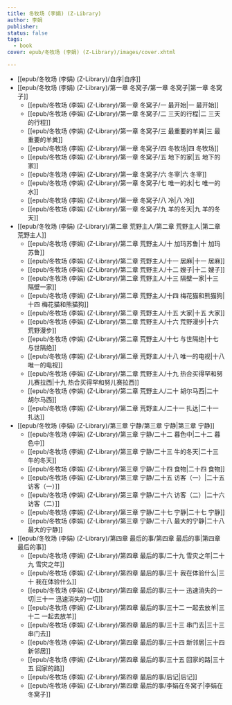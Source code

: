 ```yaml
---
title: 冬牧场 (李娟) (Z-Library)
author: 李娟
publisher: 
status: false
tags:
  - book
cover: epub/冬牧场 (李娟) (Z-Library)/images/cover.xhtml

---
```

- [[epub/冬牧场 (李娟) (Z-Library)/自序|自序]]
- [[epub/冬牧场 (李娟) (Z-Library)/第一章 冬窝子/第一章 冬窝子|第一章 冬窝子]]
	- [[epub/冬牧场 (李娟) (Z-Library)/第一章 冬窝子/一 最开始|一 最开始]]
	- [[epub/冬牧场 (李娟) (Z-Library)/第一章 冬窝子/二 三天的行程|二 三天的行程]]
	- [[epub/冬牧场 (李娟) (Z-Library)/第一章 冬窝子/三 最重要的羊粪|三 最重要的羊粪]]
	- [[epub/冬牧场 (李娟) (Z-Library)/第一章 冬窝子/四 冬牧场|四 冬牧场]]
	- [[epub/冬牧场 (李娟) (Z-Library)/第一章 冬窝子/五 地下的家|五 地下的家]]
	- [[epub/冬牧场 (李娟) (Z-Library)/第一章 冬窝子/六 冬宰|六 冬宰]]
	- [[epub/冬牧场 (李娟) (Z-Library)/第一章 冬窝子/七 唯一的水|七 唯一的水]]
	- [[epub/冬牧场 (李娟) (Z-Library)/第一章 冬窝子/八 冷|八 冷]]
	- [[epub/冬牧场 (李娟) (Z-Library)/第一章 冬窝子/九 羊的冬天|九 羊的冬天]]
- [[epub/冬牧场 (李娟) (Z-Library)/第二章 荒野主人/第二章 荒野主人|第二章 荒野主人]]
	- [[epub/冬牧场 (李娟) (Z-Library)/第二章 荒野主人/十 加玛苏鲁|十 加玛苏鲁]]
	- [[epub/冬牧场 (李娟) (Z-Library)/第二章 荒野主人/十一 居麻|十一 居麻]]
	- [[epub/冬牧场 (李娟) (Z-Library)/第二章 荒野主人/十二 嫂子|十二 嫂子]]
	- [[epub/冬牧场 (李娟) (Z-Library)/第二章 荒野主人/十三 隔壁一家|十三 隔壁一家]]
	- [[epub/冬牧场 (李娟) (Z-Library)/第二章 荒野主人/十四 梅花猫和熊猫狗|十四 梅花猫和熊猫狗]]
	- [[epub/冬牧场 (李娟) (Z-Library)/第二章 荒野主人/十五 大家|十五 大家]]
	- [[epub/冬牧场 (李娟) (Z-Library)/第二章 荒野主人/十六 荒野漫步|十六 荒野漫步]]
	- [[epub/冬牧场 (李娟) (Z-Library)/第二章 荒野主人/十七 与世隔绝|十七 与世隔绝]]
	- [[epub/冬牧场 (李娟) (Z-Library)/第二章 荒野主人/十八 唯一的电视|十八 唯一的电视]]
	- [[epub/冬牧场 (李娟) (Z-Library)/第二章 荒野主人/十九 热合买得罕和努儿赛拉西|十九 热合买得罕和努儿赛拉西]]
	- [[epub/冬牧场 (李娟) (Z-Library)/第二章 荒野主人/二十 胡尔马西|二十 胡尔马西]]
	- [[epub/冬牧场 (李娟) (Z-Library)/第二章 荒野主人/二十一 扎达|二十一 扎达]]
- [[epub/冬牧场 (李娟) (Z-Library)/第三章 宁静/第三章 宁静|第三章 宁静]]
	- [[epub/冬牧场 (李娟) (Z-Library)/第三章 宁静/二十二 暮色中|二十二 暮色中]]
	- [[epub/冬牧场 (李娟) (Z-Library)/第三章 宁静/二十三 牛的冬天|二十三 牛的冬天]]
	- [[epub/冬牧场 (李娟) (Z-Library)/第三章 宁静/二十四 食物|二十四 食物]]
	- [[epub/冬牧场 (李娟) (Z-Library)/第三章 宁静/二十五 访客（一）|二十五 访客（一）]]
	- [[epub/冬牧场 (李娟) (Z-Library)/第三章 宁静/二十六 访客（二）|二十六 访客（二）]]
	- [[epub/冬牧场 (李娟) (Z-Library)/第三章 宁静/二十七 宁静|二十七 宁静]]
	- [[epub/冬牧场 (李娟) (Z-Library)/第三章 宁静/二十八 最大的宁静|二十八 最大的宁静]]
- [[epub/冬牧场 (李娟) (Z-Library)/第四章 最后的事/第四章 最后的事|第四章 最后的事]]
	- [[epub/冬牧场 (李娟) (Z-Library)/第四章 最后的事/二十九 雪灾之年|二十九 雪灾之年]]
	- [[epub/冬牧场 (李娟) (Z-Library)/第四章 最后的事/三十 我在体验什么|三十 我在体验什么]]
	- [[epub/冬牧场 (李娟) (Z-Library)/第四章 最后的事/三十一 迅速消失的一切|三十一 迅速消失的一切]]
	- [[epub/冬牧场 (李娟) (Z-Library)/第四章 最后的事/三十二 一起去放羊|三十二 一起去放羊]]
	- [[epub/冬牧场 (李娟) (Z-Library)/第四章 最后的事/三十三 串门去|三十三 串门去]]
	- [[epub/冬牧场 (李娟) (Z-Library)/第四章 最后的事/三十四 新邻居|三十四 新邻居]]
	- [[epub/冬牧场 (李娟) (Z-Library)/第四章 最后的事/三十五 回家的路|三十五 回家的路]]
	- [[epub/冬牧场 (李娟) (Z-Library)/第四章 最后的事/后记|后记]]
	- [[epub/冬牧场 (李娟) (Z-Library)/第四章 最后的事/李娟在冬窝子|李娟在冬窝子]]
